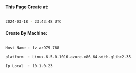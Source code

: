 
   
#### This Page Create at:

```bash

2024-03-18 - 23:43:48 UTC

```

#### Create By Machine:

```bash

Host Name : fv-az979-768

platform  : Linux-6.5.0-1016-azure-x86_64-with-glibc2.35

Ip Local  : 10.1.0.23

```

